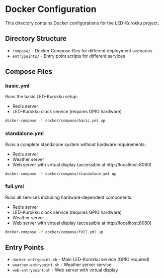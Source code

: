 # Docker Configuration

This directory contains Docker configurations for the LED-Kurokku project.

## Directory Structure

- `compose/` - Docker Compose files for different deployment scenarios
- `entrypoints/` - Entry point scripts for different services

## Compose Files

### basic.yml
Runs the basic LED-Kurokku setup:
- Redis server
- LED-Kurokku clock service (requires GPIO hardware)

```bash
docker-compose -f docker/compose/basic.yml up
```

### standalone.yml
Runs a complete standalone system without hardware requirements:
- Redis server
- Weather server
- Web server with virtual display (accessible at http://localhost:8080)

```bash
docker-compose -f docker/compose/standalone.yml up
```

### full.yml
Runs all services including hardware-dependent components:
- Redis server
- LED-Kurokku clock service (requires GPIO hardware)
- Weather server
- Web server with virtual display (accessible at http://localhost:8080)

```bash
docker-compose -f docker/compose/full.yml up
```

## Entry Points

- `docker-entrypoint.sh` - Main LED-Kurokku service (GPIO required)
- `weather-entrypoint.sh` - Weather server service
- `web-entrypoint.sh` - Web server with virtual display